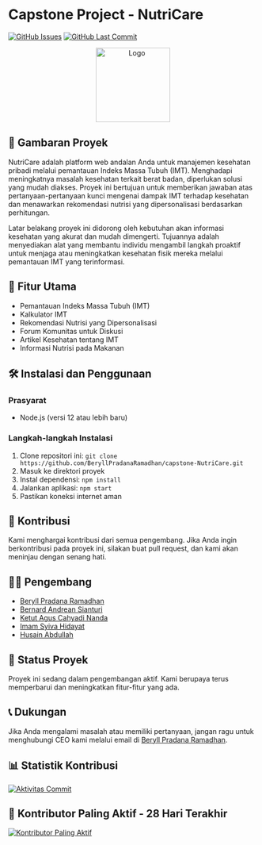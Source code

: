 # Capstone Project - NutriCare

[![GitHub Issues](https://img.shields.io/github/issues/BeryllPradanaRamadhan/capstone-NutriCare.svg)](https://github.com/BeryllPradanaRamadhan/capstone-NutriCare/issues)
[![GitHub Last Commit](https://img.shields.io/github/last-commit/BeryllPradanaRamadhan/capstone-NutriCare.svg)](https://github.com/BeryllPradanaRamadhan/capstone-NutriCare/commits)

<p align="center">
  <img src="src/public/scale_icon.png" alt="Logo" width="150px">
</p>

## 🌱 Gambaran Proyek

NutriCare adalah platform web andalan Anda untuk manajemen kesehatan pribadi melalui pemantauan Indeks Massa Tubuh (IMT). Menghadapi meningkatnya masalah kesehatan terkait berat badan, diperlukan solusi yang mudah diakses. Proyek ini bertujuan untuk memberikan jawaban atas pertanyaan-pertanyaan kunci mengenai dampak IMT terhadap kesehatan dan menawarkan rekomendasi nutrisi yang dipersonalisasi berdasarkan perhitungan.

Latar belakang proyek ini didorong oleh kebutuhan akan informasi kesehatan yang akurat dan mudah dimengerti. Tujuannya adalah menyediakan alat yang membantu individu mengambil langkah proaktif untuk menjaga atau meningkatkan kesehatan fisik mereka melalui pemantauan IMT yang terinformasi.

## 🚀 Fitur Utama

- Pemantauan Indeks Massa Tubuh (IMT)
- Kalkulator IMT
- Rekomendasi Nutrisi yang Dipersonalisasi
- Forum Komunitas untuk Diskusi
- Artikel Kesehatan tentang IMT
- Informasi Nutrisi pada Makanan

## 🛠️ Instalasi dan Penggunaan

### Prasyarat

- Node.js (versi 12 atau lebih baru)

### Langkah-langkah Instalasi

1. Clone repositori ini: `git clone https://github.com/BeryllPradanaRamadhan/capstone-NutriCare.git`
2. Masuk ke direktori proyek
3. Instal dependensi: `npm install`
4. Jalankan aplikasi: `npm start`
5. Pastikan koneksi internet aman

## 🤝 Kontribusi

Kami menghargai kontribusi dari semua pengembang. Jika Anda ingin berkontribusi pada proyek ini, silakan buat pull request, dan kami akan meninjau dengan senang hati.

## 👨‍💻 Pengembang

- [Beryll Pradana Ramadhan](https://github.com/BeryllPradanaRamadhan)
- [Bernard Andrean Sianturi](https://github.com/bersianturi)
- [Ketut Agus Cahyadi Nanda](https://github.com/Gusnand)
- [Imam Syiva Hidayat](https://github.com/imsyh)
- [Husain Abdullah](https://github.com/HyuZhen13)

## 🚧 Status Proyek

Proyek ini sedang dalam pengembangan aktif. Kami berupaya terus memperbarui dan meningkatkan fitur-fitur yang ada.

## 📞 Dukungan

Jika Anda mengalami masalah atau memiliki pertanyaan, jangan ragu untuk menghubungi CEO kami melalui email di [Beryll Pradana Ramadhan](https://www.linkedin.com/in/beryll-pradana-ramadhan-58044a212/).

## 📊 Statistik Kontribusi
<!-- Aktivitas Commit -->
[![Aktivitas Commit](https://img.shields.io/github/commit-activity/w/BeryllPradanaRamadhan/project-NutriCare?label=Commit%20Activity&style=flat-square)](https://github.com/BeryllPradanaRamadhan/project-NutriCare/commits)

## 👥 Kontributor Paling Aktif - 28 Hari Terakhir

[![Kontributor Paling Aktif](https://img.shields.io/github/commit-activity/w/BeryllPradanaRamadhan/project-NutriCare?label=Top%20Contributors%20(28%20Days)&style=flat-square)](https://github.com/BeryllPradanaRamadhan/project-NutriCare/commits)
